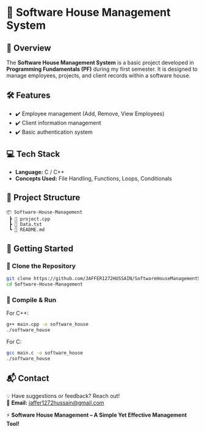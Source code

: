 # 🏢 Software House Management System

## 📌 Overview
The **Software House Management System** is a basic project developed in **Programming Fundamentals (PF)** during my first semester. It is designed to manage employees, projects, and client records within a software house.

## 🛠 Features
- ✔️ Employee management (Add, Remove, View Employees)
- ✔️ Client information management
- ✔️ Basic authentication system

## 💻 Tech Stack
- **Language:** C / C++
- **Concepts Used:** File Handling, Functions, Loops, Conditionals

## 📂 Project Structure
```
📦 Software-House-Management  
 ┣ 📜 project.cpp  
 ┣ 📜 Data.txt  
 ┗ 📜 README.md  
```

## 🚀 Getting Started
### 🔹 Clone the Repository
```sh
git clone https://github.com/JAFFER1272HUSSAIN/SoftwareHouseManagementSystem.git
cd Software-House-Management
```

### 🔹 Compile & Run
For C++:
```sh
g++ main.cpp -o software_house
./software_house
```
For C:
```sh
gcc main.c -o software_house
./software_house
```

## 📬 Contact
💡 Have suggestions or feedback? Reach out!  
📧 **Email:** jaffer1272hussain@gmail.com  

⚡ **Software House Management – A Simple Yet Effective Management Tool!**

